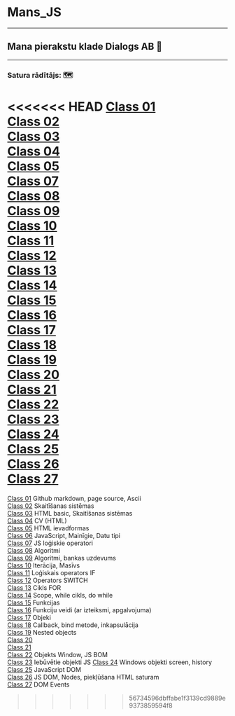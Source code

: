# Mans_JS

---

## Mana pierakstu klade Dialogs AB 📖

---

### Satura rādītājs: 🗺️

<<<<<<< HEAD
[Class 01](https://github.com/zazturbo/Mans_JS/blob/472cd6e488ac916572acdc363637e951f24cab60/Class_01_20220502/README.md)  
[Class 02](https://github.com/zazturbo/Mans_JS/blob/d551d56aae12408308d4afe003012f36670c0e97/Class_02_20220509/README.md)  
[Class 03](https://github.com/zazturbo/Mans_JS/blob/d551d56aae12408308d4afe003012f36670c0e97/Class_03_20220516/README.md)  
[Class 04](https://github.com/zazturbo/Mans_JS/blob/d551d56aae12408308d4afe003012f36670c0e97/Class_04_20220523/readme.md)  
[Class 05](https://github.com/zazturbo/Mans_JS/blob/d551d56aae12408308d4afe003012f36670c0e97/Class_05_20220530/readme.md)  
[Class 07](https://github.com/zazturbo/Mans_JS/blob/d551d56aae12408308d4afe003012f36670c0e97/Class_07_20220606/readme.md)  
[Class 08](https://github.com/zazturbo/Mans_JS/blob/19704f65c6641b99d4ba07dcd34d3602c5938dd8/Class_08_20220608/readme.md)  
[Class 09](https://github.com/zazturbo/Mans_JS/blob/d551d56aae12408308d4afe003012f36670c0e97/Class_09_20220613/readme.md)  
[Class 10](https://github.com/zazturbo/Mans_JS/blob/d551d56aae12408308d4afe003012f36670c0e97/Class_10_20220615/readme.md)  
[Class 11](https://github.com/zazturbo/Mans_JS/blob/d551d56aae12408308d4afe003012f36670c0e97/Class_11_20220620/readme.md)  
[Class 12](https://github.com/zazturbo/Mans_JS/blob/d551d56aae12408308d4afe003012f36670c0e97/Class_12_20220627/readme.md)  
[Class 13](https://github.com/zazturbo/Mans_JS/blob/d551d56aae12408308d4afe003012f36670c0e97/Class_13_20220629/readme.md)  
[Class 14](https://github.com/zazturbo/Mans_JS/blob/d551d56aae12408308d4afe003012f36670c0e97/Class_14_20220704/readme.md)  
[Class 15](https://github.com/zazturbo/Mans_JS/blob/d551d56aae12408308d4afe003012f36670c0e97/Class_15_20220706/readme.md)  
[Class 16](https://github.com/zazturbo/Mans_JS/blob/d551d56aae12408308d4afe003012f36670c0e97/Class_16_20220711/readme.md)  
[Class 17](https://github.com/zazturbo/Mans_JS/blob/d551d56aae12408308d4afe003012f36670c0e97/Class_17_20220713/readme.md)  
[Class 18](https://github.com/zazturbo/Mans_JS/blob/d551d56aae12408308d4afe003012f36670c0e97/Class_18_20220718/readme.md)  
[Class 19](https://github.com/zazturbo/Mans_JS/blob/d551d56aae12408308d4afe003012f36670c0e97/Class_19_20220720/readme.md)  
[Class 20](https://github.com/zazturbo/Mans_JS/blob/5c4ada4ed12655119bd6e6faae96dc3bfc163eb0/Class_20_20220725/readme.md)  
[Class 21](https://github.com/zazturbo/Mans_JS/blob/4805b294a316777ae95046144442fac360792784/Class_21_20220727/readme.md)  
[Class 22](https://github.com/zazturbo/Mans_JS/blob/d551d56aae12408308d4afe003012f36670c0e97/Class_22_20220815/readme.md)  
[Class 23](https://github.com/zazturbo/Mans_JS/blob/d551d56aae12408308d4afe003012f36670c0e97/Class_23_20220817/readme.md)  
[Class 24](https://github.com/zazturbo/Mans_JS/blob/d551d56aae12408308d4afe003012f36670c0e97/Class_24_20220822/readme.md)  
[Class 25](https://github.com/zazturbo/Mans_JS/blob/d551d56aae12408308d4afe003012f36670c0e97/Class_25_20220824/readme.md)  
[Class 26](https://github.com/zazturbo/Mans_JS/blob/d551d56aae12408308d4afe003012f36670c0e97/Class_26_20220829/readme.md)  
[Class 27](https://github.com/zazturbo/Mans_JS/blob/d551d56aae12408308d4afe003012f36670c0e97/Class_27_20220831/readme.md)
=======
[Class 01]( https://github.com/zazturbo/Mans_JS/blob/472cd6e488ac916572acdc363637e951f24cab60/Class_01_20220502/README.md)  Github markdown, page source, Ascii    
[Class 02](https://github.com/zazturbo/Mans_JS/blob/d551d56aae12408308d4afe003012f36670c0e97/Class_02_20220509/README.md)   Skaitīšanas sistēmas  
[Class 03](https://github.com/zazturbo/Mans_JS/blob/d551d56aae12408308d4afe003012f36670c0e97/Class_03_20220516/README.md)   HTML basic, Skaitīšanas sistēmas      
[Class 04](https://github.com/zazturbo/Mans_JS/blob/d551d56aae12408308d4afe003012f36670c0e97/Class_04_20220523/readme.md)   CV (HTML)  
[Class 05](https://github.com/zazturbo/Mans_JS/blob/d551d56aae12408308d4afe003012f36670c0e97/Class_05_20220530/readme.md)   HTML ievadformas  
[Class 06](https://github.com/zazturbo/Mans_JS/blob/d551d56aae12408308d4afe003012f36670c0e97/Class_06_20220601/readme.md)   JavaScript, Mainīgie, Datu tipi  
[Class 07](https://github.com/zazturbo/Mans_JS/blob/2a8b76eed7f4e780ac93ce3d567a1e46d9b82813/Class_07_20220606/readme.md)   JS loģiskie operatori  
[Class 08](https://github.com/zazturbo/Mans_JS/blob/19704f65c6641b99d4ba07dcd34d3602c5938dd8/Class_08_20220608/readme.md)   Algoritmi  
[Class 09](https://github.com/zazturbo/Mans_JS/blob/d551d56aae12408308d4afe003012f36670c0e97/Class_09_20220613/readme.md)   Algoritmi, bankas uzdevums  
[Class 10](https://github.com/zazturbo/Mans_JS/blob/d551d56aae12408308d4afe003012f36670c0e97/Class_10_20220615/readme.md)   Iterācija, Masīvs  
[Class 11](https://github.com/zazturbo/Mans_JS/blob/d551d56aae12408308d4afe003012f36670c0e97/Class_11_20220620/readme.md)   Loģiskais operators IF  
[Class 12](https://github.com/zazturbo/Mans_JS/blob/d551d56aae12408308d4afe003012f36670c0e97/Class_12_20220627/readme.md)   Operators SWITCH  
[Class 13](https://github.com/zazturbo/Mans_JS/blob/d551d56aae12408308d4afe003012f36670c0e97/Class_13_20220629/readme.md)   Cikls FOR  
[Class 14](https://github.com/zazturbo/Mans_JS/blob/d551d56aae12408308d4afe003012f36670c0e97/Class_14_20220704/readme.md)   Scope, while cikls, do while  
[Class 15](https://github.com/zazturbo/Mans_JS/blob/d551d56aae12408308d4afe003012f36670c0e97/Class_15_20220706/readme.md)   Funkcijas  
[Class 16](https://github.com/zazturbo/Mans_JS/blob/d551d56aae12408308d4afe003012f36670c0e97/Class_16_20220711/readme.md)   Funkciju veidi (ar izteiksmi, apgalvojuma)  
[Class 17](https://github.com/zazturbo/Mans_JS/blob/d551d56aae12408308d4afe003012f36670c0e97/Class_17_20220713/readme.md)   Objeki  
[Class 18](https://github.com/zazturbo/Mans_JS/blob/d551d56aae12408308d4afe003012f36670c0e97/Class_18_20220718/readme.md)   Callback, bind metode, inkapsulācija  
[Class 19](https://github.com/zazturbo/Mans_JS/blob/d551d56aae12408308d4afe003012f36670c0e97/Class_19_20220720/readme.md)   Nested objects  
[Class 20](https://github.com/zazturbo/Mans_JS/blob/5c4ada4ed12655119bd6e6faae96dc3bfc163eb0/Class_20_20220725/readme.md)   
[Class 21](https://github.com/zazturbo/Mans_JS/blob/4805b294a316777ae95046144442fac360792784/Class_21_20220727/readme.md)  
[Class 22](https://github.com/zazturbo/Mans_JS/blob/d551d56aae12408308d4afe003012f36670c0e97/Class_22_20220815/readme.md)   Objekts Window, JS BOM   
[Class 23](https://github.com/zazturbo/Mans_JS/blob/d551d56aae12408308d4afe003012f36670c0e97/Class_23_20220817/readme.md)   Iebūvētie objekti JS
[Class 24](https://github.com/zazturbo/Mans_JS/blob/d551d56aae12408308d4afe003012f36670c0e97/Class_24_20220822/readme.md)   Windows objekti screen, history   
[Class 25](https://github.com/zazturbo/Mans_JS/blob/d551d56aae12408308d4afe003012f36670c0e97/Class_25_20220824/readme.md)   JavaScript DOM  
[Class 26](https://github.com/zazturbo/Mans_JS/blob/d551d56aae12408308d4afe003012f36670c0e97/Class_26_20220829/readme.md)   JS DOM, Nodes, piekļūšana HTML saturam  
[Class 27](https://github.com/zazturbo/Mans_JS/blob/d551d56aae12408308d4afe003012f36670c0e97/Class_27_20220831/readme.md)   DOM Events  
>>>>>>> 56734596dbffabe1f3139cd9889e9373859594f8
